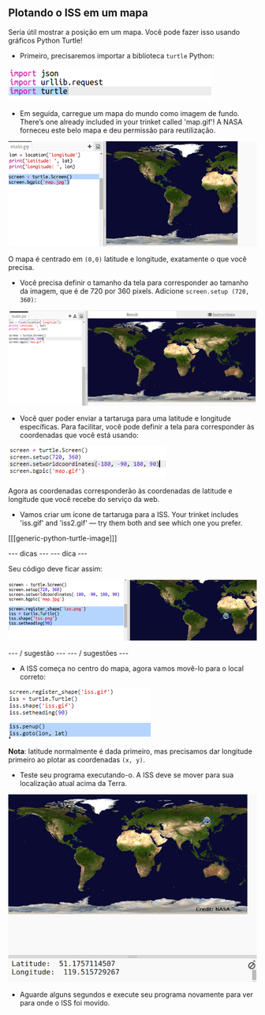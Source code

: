 ## Plotando o ISS em um mapa

Seria útil mostrar a posição em um mapa. Você pode fazer isso usando gráficos Python Turtle!

+ Primeiro, precisaremos importar a biblioteca `turtle` Python:

![captura de tela](images/iss-turtle.png)

+ Em seguida, carregue um mapa do mundo como imagem de fundo. There’s one already included in your trinket called 'map.gif'! A NASA forneceu este belo mapa e deu permissão para reutilização. 

![captura de tela](images/iss-map.png)

O mapa é centrado em `(0,0)` latitude e longitude, exatamente o que você precisa.

+ Você precisa definir o tamanho da tela para corresponder ao tamanho da imagem, que é de 720 por 360 pixels. Adicione `screen.setup (720, 360)`:

![captura de tela](images/iss-setup.png)

+ Você quer poder enviar a tartaruga para uma latitude e longitude específicas. Para facilitar, você pode definir a tela para corresponder às coordenadas que você está usando:

![captura de tela](images/iss-world.png)

Agora as coordenadas corresponderão às coordenadas de latitude e longitude que você recebe do serviço da web.

+ Vamos criar um ícone de tartaruga para a ISS. Your trinket includes 'iss.gif' and 'iss2.gif' — try them both and see which one you prefer. 

[[[generic-python-turtle-image]]]

\--- dicas \--- \--- dica \---

Seu código deve ficar assim:

![captura de tela](images/iss-image.png)

\--- / sugestão \--- \--- / sugestões \---

+ A ISS começa no centro do mapa, agora vamos movê-lo para o local correto:

![captura de tela](images/iss-plot.png)

**Nota**: latitude normalmente é dada primeiro, mas precisamos dar longitude primeiro ao plotar as coordenadas `(x, y)`.

+ Teste seu programa executando-o. A ISS deve se mover para sua localização atual acima da Terra. 

![captura de tela](images/iss-plotted.png)

+ Aguarde alguns segundos e execute seu programa novamente para ver para onde o ISS foi movido.
